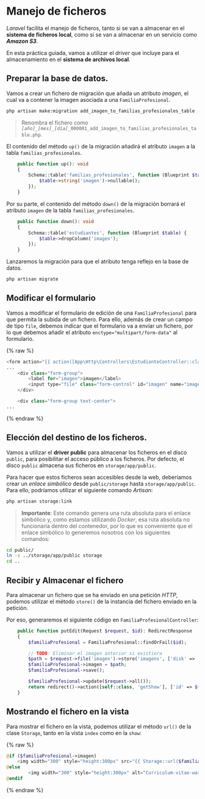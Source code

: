 # Manejo de ficheros

_Laravel_ facilita el manejo de ficheros, tanto si se van a almacenar en el **sistema de ficheros local**, como si se van a almacenar en un servicio como _**Amazon S3**_.

En esta práctica guiada, vamos a utilizar el _driver_ que incluye para el almacenamiento en el **sistema de archivos local**.

## Preparar la base de datos.

Vamos a crear un fichero de migración que añada un atributo _imagen_, el cual va a contener la imagen asociada a una `FamiliaProfesional`.

```bash
php artisan make:migration add_imagen_to_familias_profesionales_table --table=familias_profesionales
```

> Renombra el fichero como _`[año]_[mes]_[día]`_`_000001_add_imagen_to_familias_profesionales_table.php`.

El contenido del método  `up()` de la migración añadirá el atributo `imagen` a la tabla  `familias_profesionales`.

```php
    public function up(): void
    {
        Schema::table('familias_profesionales', function (Blueprint $table) {
            $table->string('imagen')->nullable();
        });
    }
```

Por su parte, el contenido del método  `down()` de la migración borrará el atributo `imagen` de la tabla `familias_profesionales`.

```php
    public function down(): void
    {
        Schema::table('estudiantes', function (Blueprint $table) {
            $table->dropColumn('imagen');
        });
    }
```

Lanzaremos la migración para que el atributo tenga reflejo en la base de datos.

```bash
php artisan migrate
```

## Modificar el formulario

Vamos a modificar el formulario de edición de una `FamiliaProfesional` para que permita la subida de un fichero. Para ello, además de crear un campo de tipo `file`, debemos indicar que el formulario va a enviar un fichero, por lo que debemos añadir el atributo `enctype="multipart/form-data"` al formulario.

{% raw %}
```php
<form action="{{ action([App\Http\Controllers\EstudianteController::class, 'putEdit'], ['id' => $familiaProfesional->id]) }}" method="POST" enctype="multipart/form-data">
...
    <div class="form-group">
        <label for="imagen">imagen</label>
        <input type="file" class="form-control" id="imagen" name="imagen" placeholder="imagen">
    </div>

    <div class="form-group text-center">
...
```
{% endraw %}

## Elección del destino de los ficheros.

Vamos a utilizar el **driver public** para almacenar los ficheros en el disco `public`, para posibilitar el acceso público a los ficheros. Por defecto, el disco `public` almacena sus ficheros en `storage/app/public`.

Para hacer que estos ficheros sean accesibles desde la web, deberíamos crear un _enlace simbólico_ desde `public/storage` hasta `storage/app/public`. Para ello, podríamos utilizar el siguiente comando _Artisan_:

```bash
php artisan storage:link
```

> **Importante**: Este comando genera una ruta absoluta para el enlace simbólico y, como estamos utilizando _Docker_, esa ruta absoluta no funcionaría dentro del contenedor, por lo que es conveniente que el enlace simbólico lo generemos nosotros con los siguientes comandos:

```bash
cd public/
ln -s ../storage/app/public storage
cd ..
```

## Recibir y Almacenar el fichero

Para almacenar un fichero que se ha enviado en una petición _HTTP_, podemos utilizar el método `store()` de la instancia del fichero enviado en la petición.

Por eso, generaremos el siguiente código en `FamiliaProfesionalController`:

```php
    public function putEdit(Request $request, $id): RedirectResponse
    {
        $familiaProfesional = FamiliaProfesional::findOrFail($id);

        // TODO: Eliminar el imagen anterior si existiera
        $path = $request->file('imagen')->store('imagens', ['disk' => 'public']);
        $familiaProfesional->imagen = $path;
        $familiaProfesional->save();

        $familiaProfesional->update($request->all());
        return redirect()->action([self::class, 'getShow'], ['id' => $familiaProfesional->id]);
    }
```

## Mostrando el fichero en la vista

Para mostrar el fichero en la vista, podemos utilizar el método `url()` de la clase `Storage`, tanto en la vista `index` como en la `show`:

{% raw %}
```php
@if ($familiaProfesional->imagen)
    <img width="300" style="height:300px" src="{{ Storage::url($familiaProfesional->imagen) }}" alt="imagen" class="img-thumbnail">
@else
        <img width="300" style="height:300px" alt="Curriculum-vitae-warning-icon" src="https://upload.wikimedia.org/wikipedia/commons/thumb/9/9f/Curriculum-vitae-warning-icon.svg/256px-Curriculum-vitae-warning-icon.svg.png">
@endif
```
{% endraw %}
